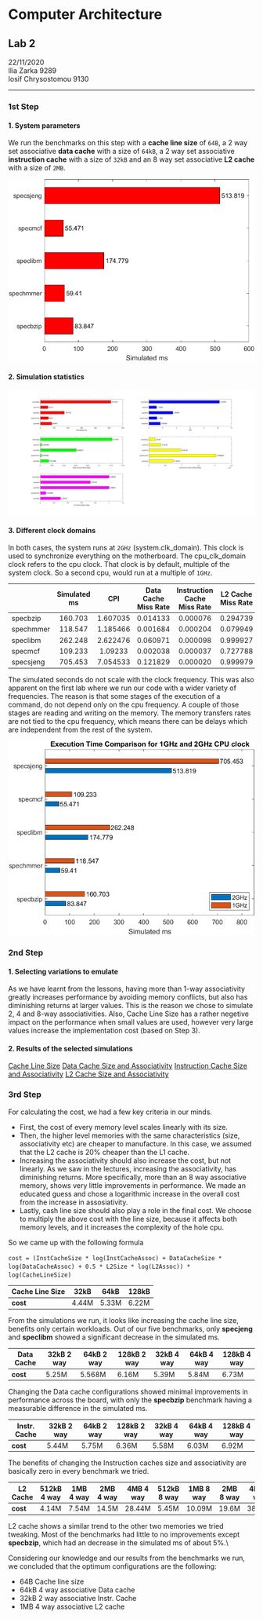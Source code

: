 # Computer Architecture

## Lab 2
22/11/2020\
Ilia Zarka 9289\
Iosif Chrysostomou 9130

---

### 1st Step
#### 1. System parameters

We run the benchmarks on this step with a **cache line size** of `64B`, a 2 way set associative **data cache** with a size of `64kB`, a 2 way set associative **instruction cache** with a size of `32kB` and an 8 way set associative **L2 cache** with a size of `2MB`.

![Simulated Seconds](./images/simms.png)

#### 2. Simulation statistics

![Default Settings Results](./images/defaults.png) 

#### 3. Different clock domains

In both cases, the system runs at `2GHz` (system.clk_domain). This clock is used to synchronize everything on the motherboard. The cpu_clk_domain clock refers to the cpu clock. That clock is by default, multiple of the system clock. So a second cpu, would run at a multiple of `1GHz`.

| | Simulated ms | CPI | Data Cache Miss Rate | Instruction Cache Miss Rate | L2 Cache Miss Rate |
| --- | :---: | :---: | :---: | :---: |:---: |
| specbzip | 160.703 | 1.607035 | 0.014133 | 0.000076 | 0.294739 | 
| spechmmer | 118.547 | 1.185466 | 0.001684 | 0.000204 | 0.079949 |
| speclibm | 262.248 | 2.622476 | 0.060971 | 0.000098 | 0.999927 |
| specmcf | 109.233 | 1.09233 | 0.002038 | 0.000037 | 0.727788 |
| specsjeng | 705.453 | 7.054533 | 0.121829 | 0.000020 | 0.999979 |

The simulated seconds do not scale with the clock frequency. This was also apparent on the first lab where we run our code with a wider variety of frequencies. The reason is that some stages of the execution of a command, do not depend only on the cpu frequency. A couple of those stages are reading and writing on the memory. The memory transfers rates are not tied to the cpu frequency, which means there can be delays which are independent from the rest of the system.

![Comparing 1GHz and 2GHz](./images/cpuclockcomparison.png)

### 2nd Step

#### 1. Selecting variations to emulate
As we have learnt from the lessons, having more than 1-way associativity greatly increases performance by avoiding memory conflicts, but also has diminishing returns at larger values. This is the reason we chose to simulate 2, 4 and 8-way associativities. Also, Cache Line Size has a rather negetive impact on the performance when small values are used, however very large values increase the implementation cost (based on Step 3).

#### 2. Results of the selected simulations
[Cache Line Size](./cls.md)
[Data Cache Size and Associativity](./dcache.md)
[Instruction Cache Size and Associativity](./icache.md)
[L2 Cache Size and Associativity](./l2.md)

### 3rd Step

For calculating the cost, we had a few key criteria in our minds.

* First, the cost of every memory level scales linearly with its size.
* Then, the higher level memories with the same characteristics (size, associativity etc) are cheaper to manufacture. In this case, we assumed that the L2 cache is 20% cheaper than the L1 cache.
* Increasing the associativity should also increase the cost, but not linearly. As we saw in the lectures, increasing the associativity, has diminishing returns. More specifically, more than an 8 way associative memory, shows very little improvements in performance. We made an educated guess and chose a logarithmic increase in the overall cost from the increase in assosiativity.
* Lastly, cash line size should also play a role in the final cost. We choose to multiply the above cost with the line size, because it affects both memory levels, and it increases the complexity of the hole cpu.

So we came up with the following formula

`cost = (InstCacheSize * log(InstCacheAssoc) + DataCacheSize * log(DataCacheAssoc) + 0.5 * L2Size * log(L2Assoc)) * log(CacheLineSize)`

| **Cache Line Size** | 32kB | 64kB | 128kB |
|---------------------|------|------|-------|
|       **cost**      |  4.44M  | 5.33M |  6.22M |

From the simulations we run, it looks like increasing the cache line size, benefits only certain workloads. Out of our five benchmarks, only **specjeng** and **speclibm** showed a significant decrease in the simulated ms. 

| **Data Cache** | 32kB 2 way | 64kB 2 way | 128kB 2 way | 32kB 4 way | 64kB 4 way | 128kB 4 way |
|----------------|------------|------------|-------------|------------|------------|-------------|
|    **cost**    |    5.25M   |    5.568M   |    6.16M    |    5.39M    |    5.84M   |    6.73M    |

Changing the Data cache configurations showed minimal improvements in performance across the board, with only the **specbzip** benchmark having a measurable difference in the simulated ms.

| **Instr. Cache** | 32kB 2 way | 64kB 2 way | 128kB 2 way | 32kB 4 way | 64kB 4 way | 128kB 4 way |
|------------------|------------|------------|-------------|------------|------------|-------------|
|     **cost**     |    5.44M    |    5.75M    |     6.36M    |    5.58M   |    6.03M   |    6.92M    |

The benefits of changing the Instruction caches size and associativity are basically zero in every benchmark we tried.

| **L2 Cache** | 512kB 4 way | 1MB 4 way | 2MB 4 way | 4MB 4 way | 512kB 8 way | 1MB 8 way | 2MB 8 way | 4MB 8 way |
|------------------|-------------|-----------|-----------|-----------|-------------|-----------|-----------|-----------|
|     **cost**     |    4.14M    |   7.54M   |   14.5M   |   28.44M  |    5.45M    |   10.09M  |   19.6M   |   38.61M  |

L2 cache shows a similar trend to the other two memories we tried tweaking. Most of the benchmarks had little to no improvements except **specbzip**, which had an decrease in the simulated ms of about 5%.\

Considering our knowledge and our results from the benchmarks we run, we concluded that the optimum configurations are the following:
* 64B Cache line size
* 64kB 4 way associative Data cache
* 32kB 2 way associative Instr. Cache
* 1MB 4 way associative L2 cache
